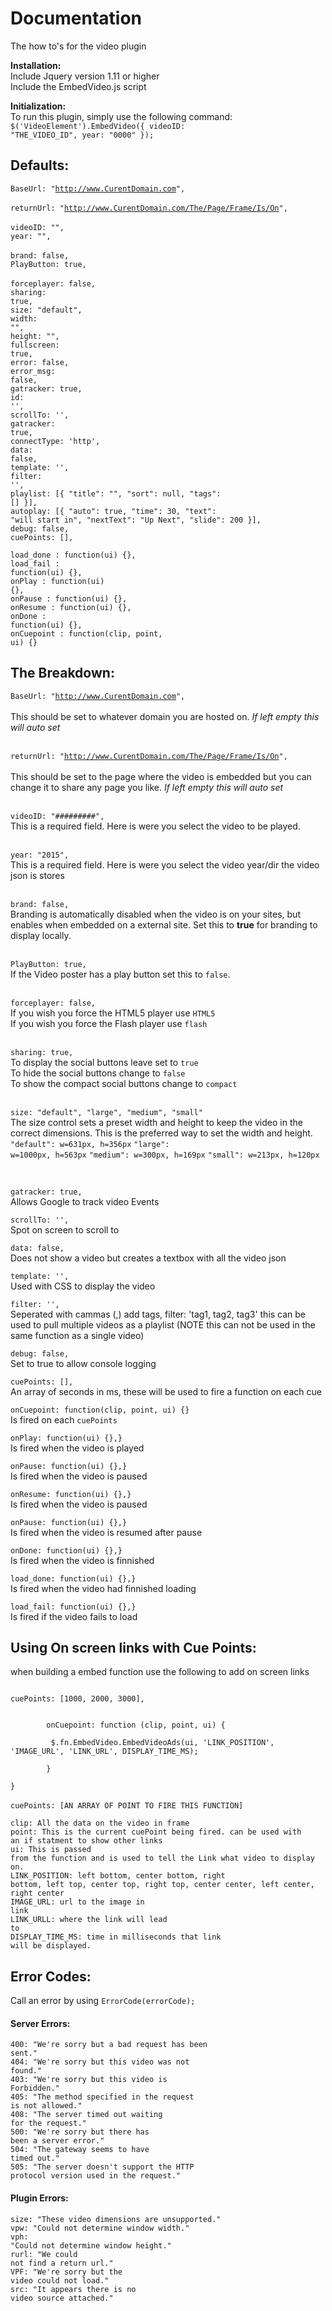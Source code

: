 # Documentation
The how to's for the video plugin

<b>Installation:</b> <br />
Include Jquery version 1.11 or higher<br />
Include the EmbedVideo.js script<br />

<b>Initialization:</b><br />
To run this plugin, simply use the following command:<br />
<code>$('VideoElement').EmbedVideo({ videoID: "THE_VIDEO_ID", year: "0000" });</code>
<br />

## Defaults:<br />

<code>BaseUrl: "http://www.CurentDomain.com", </code><br />
<code>returnUrl: "http://www.CurentDomain.com/The/Page/Frame/Is/On", </code><br />
<code>videoID: "", </code><br />
<code>year: "", </code><br />
<code>brand: false, </code><br />
<code>PlayButton: true, </code><br />
<code>forceplayer: false,</code><br />
<code>sharing: true,</code><br />
<code>size: "default",</code><br />
<code>width: "",</code><br />
<code>height: "",</code><br />
<code>fullscreen: true,</code><br />
<code>error: false,</code><br />
<code>error_msg: false,</code><br />
<code>gatracker: true,</code><br />
<code>id: '',</code><br />
<code>scrollTo: '',</code><br />
<code>gatracker: true,</code><br />
<code>connectType: 'http',</code><br />
<code>data: false,</code><br />
<code>template: '',</code><br />
<code>filter: '',</code><br />
<code>playlist: [{ "title": "", "sort": null, "tags": [] }],</code><br />
<code>autoplay: [{ "auto": true, "time": 30, "text": "will start in", "nextText": "Up Next", "slide": 200 }],</code><br />
<code>debug: false,</code><br />
<code>cuePoints: [],</code><br />

<code>load_done   : function(ui) {},</code><br />
<code>load_fail   : function(ui) {},</code><br />
<code>onPlay      : function(ui) {},</code><br />
<code>onPause     : function(ui) {},</code><br />
<code>onResume    : function(ui) {},</code><br />
<code>onDone      : function(ui) {},</code><br />
<code>onCuepoint  : function(clip, point, ui) {}</code><br />


 



## The Breakdown:<br />

<code>BaseUrl: "http://www.CurentDomain.com", </code><br />
This should be set to whatever domain you are hosted on. <i>If left empty this will auto set</i><br /><br />

<code>returnUrl: "http://www.CurentDomain.com/The/Page/Frame/Is/On", </code><br />
This should be set to the page where the video is embedded but you can change it to share any page you like. <i>If left empty this will auto set</i><br /><br />

<code>videoID: "#########", </code><br />
This is a required field. Here is were you select the video to be played.<br /><br />

<code>year: "2015", </code><br />
This is a required field. Here is were you select the video year/dir the video json is stores<br /><br />

<code>brand: false, </code><br />
Branding is automatically disabled when the video is on your sites, but enables when embedded on a external site. Set this to <b>true</b> for branding to display locally.<br /><br />

<code>PlayButton: true, </code><br />
If the Video poster has a play button set this to <code>false</code>.<br /><br />

<code>forceplayer: false,</code><br />
If you wish you force the HTML5 player use <code>HTML5</code><br />
If you wish you force the Flash player use <code>flash</code><br /><br />

<code>sharing: true,</code><br />
To display the social buttons leave set to <code>true</code><br />
To hide the social buttons change to <code>false</code><br />
To show the compact social buttons change to <code>compact</code><br /><br />

<code>size: "default", "large", "medium", "small"</code><br />
The size control sets a preset width and height to keep the video in the correct dimensions. This is the preferred way to set the width and height.
<br />
<code>"default": w=631px, h=356px</code>
<code>"large": w=1000px, h=563px</code>
<code>"medium": w=300px, h=169px</code>
<code>"small": w=213px, h=120px</code>

<br />

<code>gatracker: true,</code><br />
Allows Google to track video Events<br />

<code>scrollTo: '',</code><br />
Spot on screen to scroll to<br />

<code>data: false,</code><br />
Does not show a video but creates a textbox with all the video json<br />

<code>template: '',</code><br />
Used with CSS to display the video<br />

<code>filter: '',</code><br />
Seperated with cammas (,) add tags, filter: 'tag1, tag2, tag3' this can be used to pull multiple videos as a playlist (NOTE this can not be used in the same function as a single video)<br />

<code>debug: false,</code><br />
Set to true to allow console logging<br />

<code>cuePoints: [],</code><br />
An array of seconds in ms, these will be used to fire a function on each cue<br />

<code>onCuepoint: function(clip, point, ui) {}</code><br />
Is fired on each <code>cuePoints</code><br />

<code>onPlay: function(ui) {},}</code><br />
Is fired when the video is played<br />

<code>onPause: function(ui) {},}</code><br />
Is fired when the video is paused<br />

<code>onResume: function(ui) {},}</code><br />
Is fired when the video is paused<br />

<code>onPause: function(ui) {},}</code><br />
Is fired when the video is resumed after pause<br />

<code>onDone: function(ui) {},}</code><br />
Is fired when the video is finnished<br />

<code>load_done: function(ui) {},}</code><br />
Is fired when the video had finnished loading<br />

<code>load_fail: function(ui) {},}</code><br />
Is fired if the video fails to load<br />

## Using On screen links with Cue Points:<br />
when building a embed function use the following to add on screen links<br />

<code>
cuePoints: [1000, 2000, 3000],<br /><br />
		onCuepoint: function (clip, point, ui) {<br />
		 $.fn.EmbedVideo.EmbedVideoAds(ui, 'LINK_POSITION', 'IMAGE_URL', 'LINK_URL', DISPLAY_TIME_MS);<br />	
		}<br />
}
</code>
<br />
<code>cuePoints: [AN ARRAY OF POINT TO FIRE THIS FUNCTION]</code><br />

<code>clip: All the data on the video in frame</code><br />
<code>point: This is the current cuePoint being fired. can be used with an if statment to show other links</code><br />
<code>ui: This is passed from the function and is used to tell the Link what video to display on.</code><br />
<code>LINK_POSITION: left bottom, center bottom, right bottom, left top, center top, right top, center center, left center, right center</code><br />
<code>IMAGE_URL: url to the image in link</code><br />
<code>LINK_URLL: where the link will lead to</code><br />
<code>DISPLAY_TIME_MS: time in  milliseconds that link will be displayed.</code><br />




## Error Codes:<br />
Call an error by using <code>ErrorCode(errorCode);</code>

#### Server Errors:<br />
<code>400: "We're sorry but a bad request has been sent."</code><br />
<code>404: "We're sorry but this video was not found."</code><br />
<code>403: "We're sorry but this video is Forbidden."</code><br />
<code>405: "The method specified in the request is not allowed."</code><br />
<code>408: "The server timed out waiting for the request."</code><br />
<code>500: "We're sorry but there has been a server error."</code><br />
<code>504: "The gateway seems to have timed out."</code><br />
<code>505: "The server doesn't support the HTTP protocol version used in the request."</code><br />

#### Plugin Errors:<br />
<code>size: "These video dimensions are unsupported."</code><br />
<code>vpw: "Could not determine window width."</code><br />
<code>vph: "Could not determine window height."</code><br />
<code>rurl: "We could not find a return url."</code><br />
<code>VPF: "We're sorry but the video could not load."</code><br />
<code>src: "It appears there is no video source attached."</code><br />
